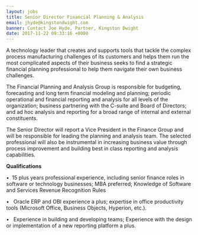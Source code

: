 ```yaml
---
layout: jobs
title: Senior Director Financial Planning & Analysis
email: jhyde@kingstondwight.com
banner: Contact Joe Hyde, Partner, Kingston Dwight
date: 2017-11-22 09:33:16 +0000
---
```

A technology leader that creates and supports tools that tackle the complex process manufacturing challenges of its customers and helps them run the most complicated aspects of their business seeks to find a strategic financial planning professional to help them navigate their own business challenges.

The Financial Planning and Analysis Group is responsible for budgeting, forecasting and long term financial modeling and planning; periodic operational and financial reporting and analysis for all levels of the organization; business partnering with the C-suite and Board of Directors; and ad hoc analysis and reporting for a broad range of internal and external constituents.

The Senior Director will report a Vice President in the Finance Group and will be responsible for leading the planning and analysis team. The selected professional will also be instrumental in increasing business value through process improvement and building best in class reporting and analysis capabilities.

**Qualifications**

•  15 plus years professional experience, including senior finance roles in software or technology businesses; MBA preferred; Knowledge of Software and Services Revenue Recognition Rules

•   Oracle ERP and OBI experience a plus; expertise in office productivity tools (Microsoft Office, Business Objects, Hyperion, etc.).

•   Experience in building and developing teams; Experience with the design or implementation of a new reporting platform a plus.